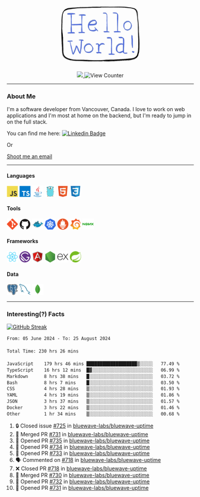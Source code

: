 <div align="center">
    <img src="./img/hello_world.webp" height="200px" width="">
    <div>
        <a href="https://www.linkedin.com/in/ajhollid">
            <img src="https://img.shields.io/badge/LinkedIn-blue"/>
        </a>
        <img src="https://komarev.com/ghpvc/?username=ajhollid&color=yellow" alt="View Counter">
    </div>
</div>

---

### About Me

I'm a software developer from Vancouver, Canada. I love to work on web applications and I'm most at home on the backend, but I'm ready to jump in on the full stack.

You can find me here: [![Linkedin Badge](https://img.shields.io/badge/-ajhollid-blue?style=flat&logo=Linkedin&logoColor=white)](https://www.linkedin.com/in/ajhollid)

Or

[Shoot me an email](mailto:ajhollid@gmail.com)

---

#### Languages

<div>
    <img src="./img/devicons/javascript-original.svg" width=30 height=30 alt="JavaScript">
    <img src="/img/devicons/typescript-original.svg" width=30 height=30 alt="TypeScript">
    <img src="./img/devicons/java-original.svg" width=30 height=30 alt="Java">
    <img src="./img/devicons/go-original.svg" width=30 height=30 alt="Golang">
    <img src="./img/devicons/html5-original.svg" width=30 height=30 alt="HTML 5">
    <img src="./img/devicons/css3-original.svg" width=30 height=30 alt="CSS 3">
</div>

#### Tools

<div>
    <img src="./img/devicons/git-original.svg" width=30 height=30 alt="Git">
    <img src="./img/devicons/github-original.svg" width=30 height=30 alt="Github">
    <img src="./img/devicons/docker-original.svg" width=30 
    height=30 alt="Docker">
    <img src="./img/devicons/kubernetes-original.svg" width=30 height=30 alt="K8">
    <img src="./img/devicons/prometheus-original.svg" width=30 height=30 alt="Prometheus">
    <img src="./img/devicons/grafana-original.svg" width=30 height=30 alt="Grafana">
    <img src="./img/devicons/nginx-original.svg" width=30 height=30 alt="Nginx">
</div>

#### Frameworks

<div>
    <img src="./img/devicons/react-original.svg" width=30 height=30 alt="React">
    <img src="./img/devicons/gatsby-original.svg" width=30 height=30 alt="Gatsby">
    <img src="./img/devicons/angularjs-original.svg" width=30 height=30 alt="AngularJS">
    <img src="./img/devicons/nodejs-original.svg" width=30 height=30 alt="NodeJS">
    <img src="./img/devicons/express-original.svg" width=30 height=30 alt="Express">
    <img src="./img/devicons/spring-original.svg" width=30 height=30 alt="Spring">
</div>

#### Data

<div>
    <img src="./img/devicons/postgresql-original.svg" width=30 height=30 alt="Postgresql">
    <img src="./img/devicons/mysql-original.svg" width=30 height=30 alt="Mysql">
    <img src="./img/devicons/mongodb-original.svg" width=30 height=30 alt="MongoDB">
</div>

---

### Interesting(?) Facts

[![GitHub Streak](http://github-readme-streak-stats.herokuapp.com?user=ajhollid)](https://git.io/streak-stats)

 <!--START_SECTION:waka-->

```txt
From: 05 June 2024 - To: 25 August 2024

Total Time: 230 hrs 26 mins

JavaScript    179 hrs 46 mins ███████████████████▒░░░░░   77.49 %
TypeScript    16 hrs 12 mins  █▓░░░░░░░░░░░░░░░░░░░░░░░   06.99 %
Markdown      8 hrs 38 mins   █░░░░░░░░░░░░░░░░░░░░░░░░   03.72 %
Bash          8 hrs 7 mins    █░░░░░░░░░░░░░░░░░░░░░░░░   03.50 %
CSS           4 hrs 28 mins   ▒░░░░░░░░░░░░░░░░░░░░░░░░   01.93 %
YAML          4 hrs 19 mins   ▒░░░░░░░░░░░░░░░░░░░░░░░░   01.86 %
JSON          3 hrs 37 mins   ▒░░░░░░░░░░░░░░░░░░░░░░░░   01.57 %
Docker        3 hrs 22 mins   ▒░░░░░░░░░░░░░░░░░░░░░░░░   01.46 %
Other         1 hr 34 mins    ▒░░░░░░░░░░░░░░░░░░░░░░░░   00.68 %
```

<!--END_SECTION:waka-->


<!--START_SECTION:activity-->
1. 🔒 Closed issue [#725](https://github.com/bluewave-labs/bluewave-uptime/issues/725) in [bluewave-labs/bluewave-uptime](https://github.com/bluewave-labs/bluewave-uptime)
2. 🎉 Merged PR [#731](https://github.com/bluewave-labs/bluewave-uptime/pull/731) in [bluewave-labs/bluewave-uptime](https://github.com/bluewave-labs/bluewave-uptime)
3. 💪 Opened PR [#735](https://github.com/bluewave-labs/bluewave-uptime/pull/735) in [bluewave-labs/bluewave-uptime](https://github.com/bluewave-labs/bluewave-uptime)
4. 💪 Opened PR [#734](https://github.com/bluewave-labs/bluewave-uptime/pull/734) in [bluewave-labs/bluewave-uptime](https://github.com/bluewave-labs/bluewave-uptime)
5. 💪 Opened PR [#733](https://github.com/bluewave-labs/bluewave-uptime/pull/733) in [bluewave-labs/bluewave-uptime](https://github.com/bluewave-labs/bluewave-uptime)
6. 🗣 Commented on [#718](https://github.com/bluewave-labs/bluewave-uptime/pull/718#issuecomment-2313180353) in [bluewave-labs/bluewave-uptime](https://github.com/bluewave-labs/bluewave-uptime)
7. ❌ Closed PR [#718](https://github.com/bluewave-labs/bluewave-uptime/pull/718) in [bluewave-labs/bluewave-uptime](https://github.com/bluewave-labs/bluewave-uptime)
8. 🎉 Merged PR [#730](https://github.com/bluewave-labs/bluewave-uptime/pull/730) in [bluewave-labs/bluewave-uptime](https://github.com/bluewave-labs/bluewave-uptime)
9. 💪 Opened PR [#732](https://github.com/bluewave-labs/bluewave-uptime/pull/732) in [bluewave-labs/bluewave-uptime](https://github.com/bluewave-labs/bluewave-uptime)
10. 💪 Opened PR [#731](https://github.com/bluewave-labs/bluewave-uptime/pull/731) in [bluewave-labs/bluewave-uptime](https://github.com/bluewave-labs/bluewave-uptime)
<!--END_SECTION:activity-->
